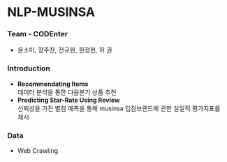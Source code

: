 # NLP-MUSINSA
### Team - CODEnter
* 윤소미, 장주찬, 전규원, 한정현, 허 권
### Introduction
* **Recommendating Items**   
데이터 분석을 통한 다음분기 상품 추천   
* **Predicting Star-Rate Using Review**   
신뢰성을 가진 별점 예측을 통해 musinsa 입점브랜드에 관한 실질적 평가지표를 제시  
### Data
* Web Crawling
